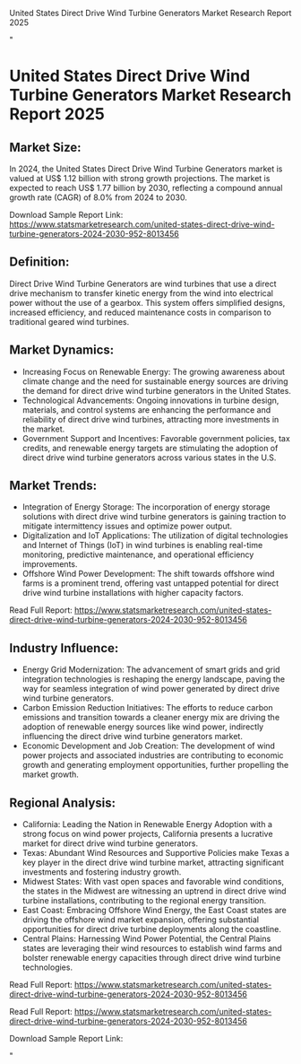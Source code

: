 United States Direct Drive Wind Turbine Generators Market Research Report 2025 

"<h1>United States Direct Drive Wind Turbine Generators Market Research Report 2025</h1>

<h2>Market Size:</h2>

<p>In 2024, the United States Direct Drive Wind Turbine Generators market is valued at US$ 1.12 billion with strong growth projections. The market is expected to reach US$ 1.77 billion by 2030, reflecting a compound annual growth rate (CAGR) of 8.0% from 2024 to 2030.</p>

<p>Download Sample Report Link: <a href=''>https://www.statsmarketresearch.com/united-states-direct-drive-wind-turbine-generators-2024-2030-952-8013456</a></p>

<h2>Definition:</h2>

<p>Direct Drive Wind Turbine Generators are wind turbines that use a direct drive mechanism to transfer kinetic energy from the wind into electrical power without the use of a gearbox. This system offers simplified designs, increased efficiency, and reduced maintenance costs in comparison to traditional geared wind turbines.</p>

<h2>Market Dynamics:</h2>

<ul>
<li>Increasing Focus on Renewable Energy: The growing awareness about climate change and the need for sustainable energy sources are driving the demand for direct drive wind turbine generators in the United States.</li>
  
<li>Technological Advancements: Ongoing innovations in turbine design, materials, and control systems are enhancing the performance and reliability of direct drive wind turbines, attracting more investments in the market.</li>
  
<li>Government Support and Incentives: Favorable government policies, tax credits, and renewable energy targets are stimulating the adoption of direct drive wind turbine generators across various states in the U.S.</li>
</ul>

<h2>Market Trends:</h2>

<ul>
<li>Integration of Energy Storage: The incorporation of energy storage solutions with direct drive wind turbine generators is gaining traction to mitigate intermittency issues and optimize power output.</li>
  
<li>Digitalization and IoT Applications: The utilization of digital technologies and Internet of Things (IoT) in wind turbines is enabling real-time monitoring, predictive maintenance, and operational efficiency improvements.</li>
  
<li>Offshore Wind Power Development: The shift towards offshore wind farms is a prominent trend, offering vast untapped potential for direct drive wind turbine installations with higher capacity factors.</li>
</ul>

<p>Read Full Report: <a href='https://www.statsmarketresearch.com/united-states-direct-drive-wind-turbine-generators-2024-2030-952-8013456'>https://www.statsmarketresearch.com/united-states-direct-drive-wind-turbine-generators-2024-2030-952-8013456</a></p>

<h2>Industry Influence:</h2>

<ul>
<li>Energy Grid Modernization: The advancement of smart grids and grid integration technologies is reshaping the energy landscape, paving the way for seamless integration of wind power generated by direct drive wind turbine generators.</li>
  
<li>Carbon Emission Reduction Initiatives: The efforts to reduce carbon emissions and transition towards a cleaner energy mix are driving the adoption of renewable energy sources like wind power, indirectly influencing the direct drive wind turbine generators market.</li>
  
<li>Economic Development and Job Creation: The development of wind power projects and associated industries are contributing to economic growth and generating employment opportunities, further propelling the market growth.</li>
</ul>

<h2>Regional Analysis:</h2>

<ul>
<li>California: Leading the Nation in Renewable Energy Adoption with a strong focus on wind power projects, California presents a lucrative market for direct drive wind turbine generators.</li>
  
<li>Texas: Abundant Wind Resources and Supportive Policies make Texas a key player in the direct drive wind turbine market, attracting significant investments and fostering industry growth.</li>
  
<li>Midwest States: With vast open spaces and favorable wind conditions, the states in the Midwest are witnessing an uptrend in direct drive wind turbine installations, contributing to the regional energy transition.</li>
  
<li>East Coast: Embracing Offshore Wind Energy, the East Coast states are driving the offshore wind market expansion, offering substantial opportunities for direct drive turbine deployments along the coastline.</li>
  
<li>Central Plains: Harnessing Wind Power Potential, the Central Plains states are leveraging their wind resources to establish wind farms and bolster renewable energy capacities through direct drive wind turbine technologies.</li>
</ul>

<p>Read Full Report: <a href='https://www.statsmarketresearch.com/united-states-direct-drive-wind-turbine-generators-2024-2030-952-8013456'>https://www.statsmarketresearch.com/united-states-direct-drive-wind-turbine-generators-2024-2030-952-8013456</a></p>

<p>Read Full Report: <a href='https://www.statsmarketresearch.com/united-states-direct-drive-wind-turbine-generators-2024-2030-952-8013456'>https://www.statsmarketresearch.com/united-states-direct-drive-wind-turbine-generators-2024-2030-952-8013456</a></p>

<p>Download Sample Report Link: <a href=''></a></p>"
